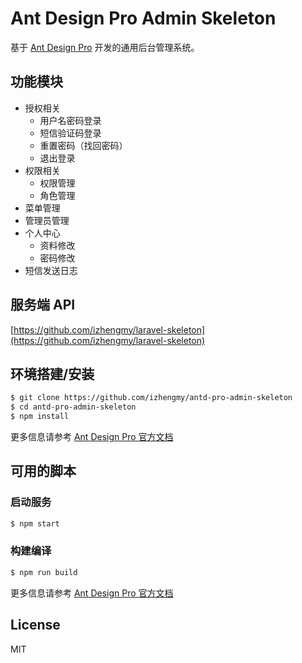 # Ant Design Pro Admin Skeleton

基于 [Ant Design Pro](https://pro.ant.design) 开发的通用后台管理系统。

## 功能模块

- 授权相关
  - 用户名密码登录
  - 短信验证码登录
  - 重置密码（找回密码）
  - 退出登录
- 权限相关
  - 权限管理
  - 角色管理
- 菜单管理
- 管理员管理
- 个人中心
  - 资料修改
  - 密码修改
- 短信发送日志

## 服务端 API

[https://github.com/izhengmy/laravel-skeleton](https://github.com/izhengmy/laravel-skeleton)

## 环境搭建/安装

```bash
$ git clone https://github.com/izhengmy/antd-pro-admin-skeleton
$ cd antd-pro-admin-skeleton
$ npm install
```

更多信息请参考 [Ant Design Pro 官方文档](https://pro.ant.design/docs/getting-started-cn)

## 可用的脚本

### 启动服务

```bash
$ npm start
```

### 构建编译

```bash
$ npm run build
```

更多信息请参考 [Ant Design Pro 官方文档](https://pro.ant.design/docs/available-script-cn)

## License

MIT
